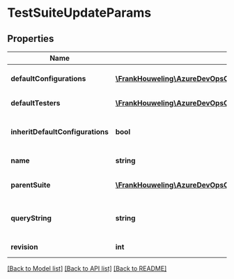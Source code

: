 # TestSuiteUpdateParams

## Properties
Name | Type | Description | Notes
------------ | ------------- | ------------- | -------------
**defaultConfigurations** | [**\FrankHouweling\AzureDevOpsClient\TestPlan\Model\TestConfigurationReference[]**](TestConfigurationReference.md) | Test suite default configurations. | [optional] 
**defaultTesters** | [**\FrankHouweling\AzureDevOpsClient\TestPlan\Model\IdentityRef[]**](IdentityRef.md) | Test suite default testers. | [optional] 
**inheritDefaultConfigurations** | **bool** | Default configuration was inherited or not. | [optional] 
**name** | **string** | Name of test suite. | [optional] 
**parentSuite** | [**\FrankHouweling\AzureDevOpsClient\TestPlan\Model\TestSuiteReference**](TestSuiteReference.md) | Test suite parent shallow reference. | [optional] 
**queryString** | **string** | Test suite query string, for dynamic suites. | [optional] 
**revision** | **int** | Test suite revision. | [optional] 

[[Back to Model list]](../README.md#documentation-for-models) [[Back to API list]](../README.md#documentation-for-api-endpoints) [[Back to README]](../README.md)


